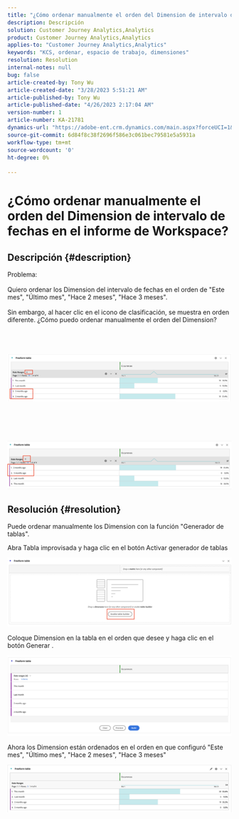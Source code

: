 ```yaml
---
title: "¿Cómo ordenar manualmente el orden del Dimension de intervalo de fechas en el informe de Workspace?"
description: Descripción
solution: Customer Journey Analytics,Analytics
product: Customer Journey Analytics,Analytics
applies-to: "Customer Journey Analytics,Analytics"
keywords: "KCS, ordenar, espacio de trabajo, dimensiones"
resolution: Resolution
internal-notes: null
bug: false
article-created-by: Tony Wu
article-created-date: "3/28/2023 5:51:21 AM"
article-published-by: Tony Wu
article-published-date: "4/26/2023 2:17:04 AM"
version-number: 1
article-number: KA-21781
dynamics-url: "https://adobe-ent.crm.dynamics.com/main.aspx?forceUCI=1&pagetype=entityrecord&etn=knowledgearticle&id=f9282590-2ccd-ed11-b597-6045bd006793"
source-git-commit: 6d84f8c38f2696f586e3c061bec79581e5a5931a
workflow-type: tm+mt
source-wordcount: '0'
ht-degree: 0%

---
```


# ¿Cómo ordenar manualmente el orden del Dimension de intervalo de fechas en el informe de Workspace?

## Descripción {#description}

Problema:
<br> 
<br>Quiero ordenar los Dimension del intervalo de fechas en el orden de &quot;Este mes&quot;, &quot;Último mes&quot;, &quot;Hace 2 meses&quot;, &quot;Hace 3 meses&quot;.<br><br>Sin embargo, al hacer clic en el icono de clasificación, se muestra en orden diferente. ¿Cómo puedo ordenar manualmente el orden del Dimension?<br><br>
<br> <br><br>![](assets/___cf0914a3-30cd-ed11-b597-6045bd006793___.png)<br><br> <br><br> <br><br>![](assets/___d10914a3-30cd-ed11-b597-6045bd006793___.png)

## Resolución {#resolution}


Puede ordenar manualmente los Dimension con la función &quot;Generador de tablas&quot;.

Abra Tabla improvisada y haga clic en el botón Activar generador de tablas

![](assets/d4eda136-2fcd-ed11-b597-6045bd006793.png)

Coloque Dimension en la tabla en el orden que desee y haga clic en el botón Generar .

![](assets/69497031-30cd-ed11-b597-6045bd006793.png)

Ahora los Dimension están ordenados en el orden en que configuró &quot;Este mes&quot;, &quot;Último mes&quot;, &quot;Hace 2 meses&quot;, &quot;Hace 3 meses&quot;

![](assets/efb1744a-30cd-ed11-b597-6045bd006793.png)
